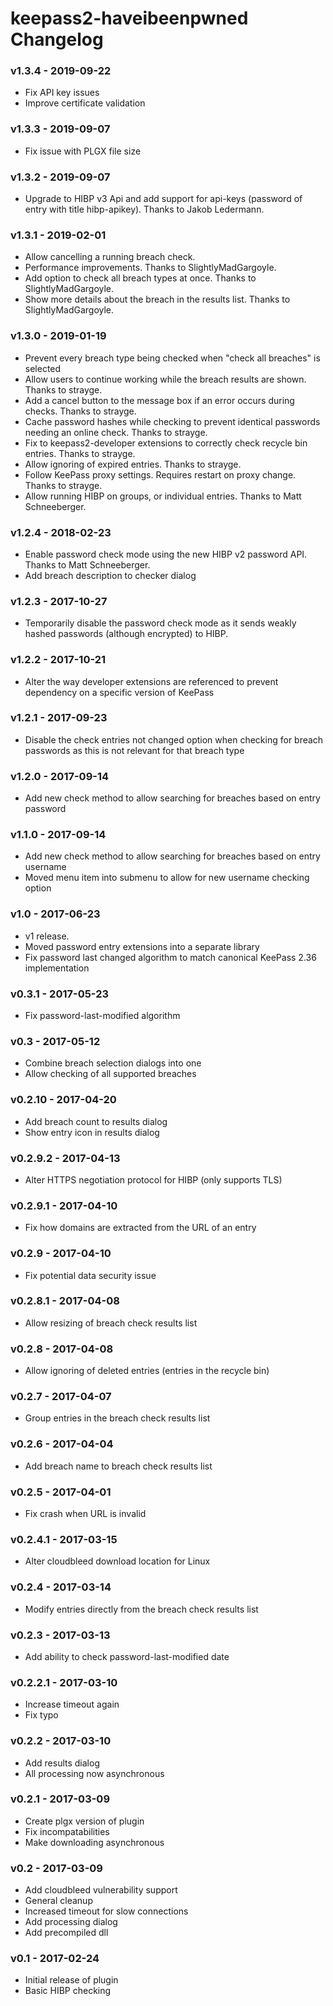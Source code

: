 # keepass2-haveibeenpwned Changelog

### v1.3.4 - 2019-09-22
* Fix API key issues
* Improve certificate validation

### v1.3.3 - 2019-09-07
* Fix issue with PLGX file size

### v1.3.2 - 2019-09-07
* Upgrade to HIBP v3 Api and add support for api-keys (password of entry with title hibp-apikey). Thanks to Jakob Ledermann.

### v1.3.1 - 2019-02-01
* Allow cancelling a running breach check.
* Performance improvements. Thanks to SlightlyMadGargoyle.
* Add option to check all breach types at once. Thanks to SlightlyMadGargoyle.
* Show more details about the breach in the results list. Thanks to SlightlyMadGargoyle.

### v1.3.0 - 2019-01-19
* Prevent every breach type being checked when "check all breaches" is selected
* Allow users to continue working while the breach results are shown. Thanks to strayge.
* Add a cancel button to the message box if an error occurs during checks. Thanks to strayge.
* Cache password hashes while checking to prevent identical passwords needing an online check. Thanks to strayge.
* Fix to keepass2-developer extensions to correctly check recycle bin entries. Thanks to strayge.
* Allow ignoring of expired entries. Thanks to strayge.
* Follow KeePass proxy settings. Requires restart on proxy change. Thanks to strayge.
* Allow running HIBP on groups, or individual entries. Thanks to Matt Schneeberger.

### v1.2.4 - 2018-02-23
* Enable password check mode using the new HIBP v2 password API. Thanks to Matt Schneeberger.
* Add breach description to checker dialog

### v1.2.3 - 2017-10-27
* Temporarily disable the password check mode as it sends weakly hashed passwords (although encrypted) to HIBP.

### v1.2.2 - 2017-10-21
* Alter the way developer extensions are referenced to prevent dependency on a specific version of KeePass

### v1.2.1 - 2017-09-23
* Disable the check entries not changed option when checking for breach passwords as this is not relevant for that breach type

### v1.2.0 - 2017-09-14
* Add new check method to allow searching for breaches based on entry password

### v1.1.0 - 2017-09-14
* Add new check method to allow searching for breaches based on entry username
* Moved menu item into submenu to allow for new username checking option

### v1.0 - 2017-06-23
* v1 release.
* Moved password entry extensions into a separate library
* Fix password last changed algorithm to match canonical KeePass 2.36 implementation

### v0.3.1 - 2017-05-23
* Fix password-last-modified algorithm

### v0.3 - 2017-05-12
* Combine breach selection dialogs into one
* Allow checking of all supported breaches

### v0.2.10 - 2017-04-20
* Add breach count to results dialog
* Show entry icon in results dialog

### v0.2.9.2 - 2017-04-13
* Alter HTTPS negotiation protocol for HIBP (only supports TLS)

### v0.2.9.1 - 2017-04-10
* Fix how domains are extracted from the URL of an entry

### v0.2.9 - 2017-04-10
* Fix potential data security issue

### v0.2.8.1 - 2017-04-08
* Allow resizing of breach check results list

### v0.2.8 - 2017-04-08
* Allow ignoring of deleted entries (entries in the recycle bin)

### v0.2.7 - 2017-04-07
* Group entries in the breach check results list

### v0.2.6 - 2017-04-04
* Add breach name to breach check results list

### v0.2.5 - 2017-04-01
* Fix crash when URL is invalid

### v0.2.4.1 - 2017-03-15
* Alter cloudbleed download location for Linux

### v0.2.4 - 2017-03-14
* Modify entries directly from the breach check results list

### v0.2.3 - 2017-03-13
* Add ability to check password-last-modified date

### v0.2.2.1 - 2017-03-10
* Increase timeout again
* Fix typo

### v0.2.2 - 2017-03-10
* Add results dialog
* All processing now asynchronous

### v0.2.1 - 2017-03-09
* Create plgx version of plugin
* Fix incompatabilities
* Make downloading asynchronous

### v0.2 - 2017-03-09
* Add cloudbleed vulnerability support
* General cleanup
* Increased timeout for slow connections
* Add processing dialog
* Add precompiled dll

### v0.1 - 2017-02-24
* Initial release of plugin
* Basic HIBP checking